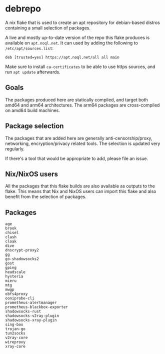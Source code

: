 # debrepo

A nix flake that is used to create an apt repository for debian-based distros containing a small selection of packages.

A live and mostly up-to-date version of the repo this flake produces is available on `apt.noql.net`. It can used by adding the following to `/etc/apt/sources.list`:

```
deb [trusted=yes] https://apt.noql.net/all all main
```

Make sure to install `ca-certificates` to be able to use https sources, and run `apt update` afterwards.

## Goals
The packages produced here are statically compiled, and target both amd64 and arm64 architectures. The arm64 packages are cross-compiled on amd64 build machines.

## Package selection
The packages that are added here are generally anti-censorship/proxy, networking, encryption/privacy related tools. The selection is updated very regularly.

If there's a tool that would be appropriate to add, please file an issue.

## Nix/NixOS users
All the packages that this flake builds are also available as outputs to the flake. This means that Nix and NixOS users can import this flake and also benefit from the selection of packages.

## Packages
```
age
brook
chisel
clash
cloak
dive
dnscrypt-proxy2
gg
go-shadowsocks2
gost
gping
headscale
hysteria
mieru
mtg
mwgp
obfs4proxy
ooniprobe-cli
prometheus-alertmanager
prometheus-blackbox-exporter
shadowsocks-rust
shadowsocks-v2ray-plugin
shadowsocks-xray-plugin
sing-box
trojan-go
tun2socks
v2ray-core
wireproxy
xray-core
```
